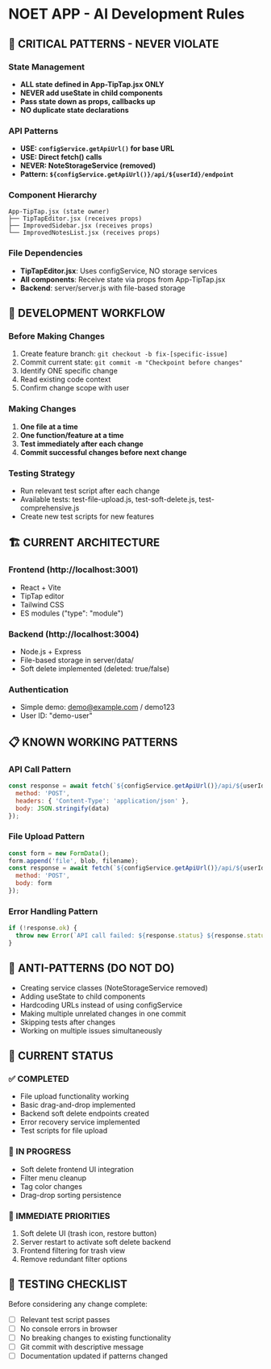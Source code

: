 # NOET APP - AI Development Rules

## 🚨 CRITICAL PATTERNS - NEVER VIOLATE

### State Management
- **ALL state defined in App-TipTap.jsx ONLY**
- **NEVER add useState in child components**
- **Pass state down as props, callbacks up**
- **NO duplicate state declarations**

### API Patterns
- **USE: `configService.getApiUrl()` for base URL**
- **USE: Direct fetch() calls**
- **NEVER: NoteStorageService (removed)**
- **Pattern: `${configService.getApiUrl()}/api/${userId}/endpoint`**

### Component Hierarchy
```
App-TipTap.jsx (state owner)
├── TipTapEditor.jsx (receives props)
├── ImprovedSidebar.jsx (receives props)
└── ImprovedNotesList.jsx (receives props)
```

### File Dependencies
- **TipTapEditor.jsx**: Uses configService, NO storage services
- **All components**: Receive state via props from App-TipTap.jsx
- **Backend**: server/server.js with file-based storage

## 🔄 DEVELOPMENT WORKFLOW

### Before Making Changes
1. Create feature branch: `git checkout -b fix-[specific-issue]`
2. Commit current state: `git commit -m "Checkpoint before changes"`
3. Identify ONE specific change
4. Read existing code context
5. Confirm change scope with user

### Making Changes
1. **One file at a time**
2. **One function/feature at a time**
3. **Test immediately after each change**
4. **Commit successful changes before next change**

### Testing Strategy
- Run relevant test script after each change
- Available tests: test-file-upload.js, test-soft-delete.js, test-comprehensive.js
- Create new test scripts for new features

## 🏗️ CURRENT ARCHITECTURE

### Frontend (http://localhost:3001)
- React + Vite
- TipTap editor
- Tailwind CSS
- ES modules ("type": "module")

### Backend (http://localhost:3004)
- Node.js + Express
- File-based storage in server/data/
- Soft delete implemented (deleted: true/false)

### Authentication
- Simple demo: demo@example.com / demo123
- User ID: "demo-user"

## 📋 KNOWN WORKING PATTERNS

### API Call Pattern
```javascript
const response = await fetch(`${configService.getApiUrl()}/api/${userId}/notes`, {
  method: 'POST',
  headers: { 'Content-Type': 'application/json' },
  body: JSON.stringify(data)
});
```

### File Upload Pattern
```javascript
const form = new FormData();
form.append('file', blob, filename);
const response = await fetch(`${configService.getApiUrl()}/api/${userId}/notes/${noteId}/attachments`, {
  method: 'POST',
  body: form
});
```

### Error Handling Pattern
```javascript
if (!response.ok) {
  throw new Error(`API call failed: ${response.status} ${response.statusText}`);
}
```

## 🚫 ANTI-PATTERNS (DO NOT DO)

- Creating service classes (NoteStorageService removed)
- Adding useState to child components
- Hardcoding URLs instead of using configService
- Making multiple unrelated changes in one commit
- Skipping tests after changes
- Working on multiple issues simultaneously

## 📍 CURRENT STATUS

### ✅ COMPLETED
- File upload functionality working
- Basic drag-and-drop implemented
- Backend soft delete endpoints created
- Error recovery service implemented
- Test scripts for file upload

### 🔄 IN PROGRESS
- Soft delete frontend UI integration
- Filter menu cleanup
- Tag color changes
- Drag-drop sorting persistence

### 🚨 IMMEDIATE PRIORITIES
1. Soft delete UI (trash icon, restore button)
2. Server restart to activate soft delete backend
3. Frontend filtering for trash view
4. Remove redundant filter options

## 🧪 TESTING CHECKLIST

Before considering any change complete:
- [ ] Relevant test script passes
- [ ] No console errors in browser
- [ ] No breaking changes to existing functionality
- [ ] Git commit with descriptive message
- [ ] Documentation updated if patterns changed
